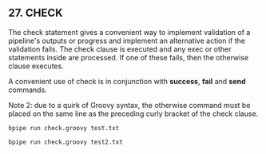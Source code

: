 ## 27. CHECK

The check statement gives a convenient way to implement validation of a pipeline's outputs or progress and implement an alternative action if the validation fails. The check clause is executed and any exec or other statements inside are processed. If one of these fails, then the otherwise clause executes.

A convenient use of check is in conjunction with **success**, **fail** and **send** commands.

Note 2: due to a quirk of Groovy syntax, the otherwise command must be placed on the same line as the preceding curly bracket of the check clause.

```
bpipe run check.groovy test.txt
```

```
bpipe run check.groovy test2.txt
```